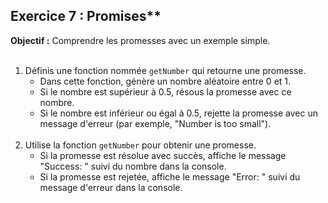 ## Exercice 7 : Promises**
**Objectif :** Comprendre les promesses avec un exemple simple.
<br><br>
1. Définis une fonction nommée `getNumber` qui retourne une promesse.
    - Dans cette fonction, génère un nombre aléatoire entre 0 et 1.
    - Si le nombre est supérieur à 0.5, résous la promesse avec ce nombre.
    - Si le nombre est inférieur ou égal à 0.5, rejette la promesse avec un message d'erreur (par exemple, "Number is too small").
<br><br>
2. Utilise la fonction `getNumber` pour obtenir une promesse.
    - Si la promesse est résolue avec succès, affiche le message "Success: " suivi du nombre dans la console.
    - Si la promesse est rejetée, affiche le message "Error: " suivi du message d'erreur dans la console.
